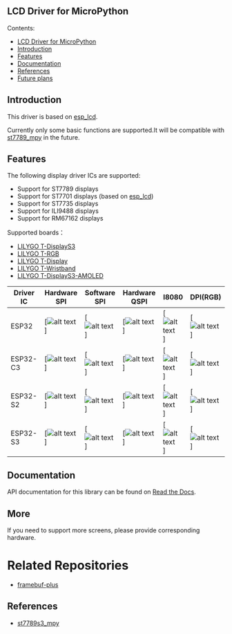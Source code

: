 LCD Driver for MicroPython
------------------------------

Contents:

- [LCD Driver for MicroPython](#lcd-driver-for-micropython)
- [Introduction](#introduction)
- [Features](#features)
- [Documentation](#documentation)
- [References](#references)
- [Future plans](#future-plans)

## Introduction

This driver is based on [esp_lcd](https://docs.espressif.com/projects/esp-idf/en/latest/esp32/api-reference/peripherals/lcd.html).

Currently only some basic functions are supported.It will be compatible with [st7789_mpy](https://github.com/russhughes/st7789_mpy) in the future.

## Features

The following display driver ICs are supported:

- Support for ST7789 displays
- Support for ST7701 displays (based on [esp_lcd](https://docs.espressif.com/projects/esp-idf/en/latest/esp32/api-reference/peripherals/lcd.html))
- Support for ST7735 displays
- Support for ILI9488 displays
- Support for RM67162 displays

Supported boards：

- [LILYGO T-DisplayS3](https://github.com/Xinyuan-LilyGO/T-Display-S3)
- [LILYGO T-RGB](https://github.com/Xinyuan-LilyGO/T-RGB)
- [LILYGO T-Display](https://github.com/Xinyuan-LilyGO/TTGO-T-Display)
- [LILYGO T-Wristband](https://github.com/Xinyuan-LilyGO/T-Wristband)
- [LILYGO T-DisplayS3-AMOLED](https://github.com/Xinyuan-LilyGO/T-Display-S3-AMOLED)

| Driver IC | Hardware SPI     | Software SPI     | Hardware QSPI    | I8080            | DPI(RGB)         |
| --------- | ---------------- | ---------------- | ---------------- | ---------------- | ---------------- |
| ESP32     | [![alt text][1]] | [![alt text][4]] | [![alt text][1]] | [![alt text][1]] | [![alt text][2]] |
| ESP32-C3  | [![alt text][3]] | [![alt text][4]] | [![alt text][3]] | [![alt text][2]] | [![alt text][2]] |
| ESP32-S2  | [![alt text][3]] | [![alt text][4]] | [![alt text][3]] | [![alt text][3]] | [![alt text][2]] |
| ESP32-S3  | [![alt text][1]] | [![alt text][4]] | [![alt text][1]] | [![alt text][1]] | [![alt text][1]] |

[1]: https://camo.githubusercontent.com/bd5f5f82b920744ff961517942e99a46699fee58737cd9b31bf56e5ca41b781b/68747470733a2f2f696d672e736869656c64732e696f2f62616467652f2d737570706f727465642d677265656e
[2]: https://img.shields.io/badge/-not%20support-lightgrey
[3]: https://img.shields.io/badge/-untested-red
[4]: https://img.shields.io/badge/-todo-blue

## Documentation

API documentation for this library can be found on [Read the Docs](https://lcd-binding-micropython.readthedocs.io/en/latest/).

## More

If you need to support more screens, please provide corresponding hardware.

# Related Repositories

- [framebuf-plus](https://github.com/lbuque/framebuf-plus)

## References

- [st7789s3_mpy](https://github.com/russhughes/st7789s3_mpy)
